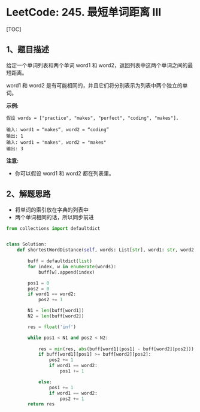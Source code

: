 # LeetCode: 245. 最短单词距离 III

[TOC]

## 1、题目描述

给定一个单词列表和两个单词 word1 和 word2，返回列表中这两个单词之间的最短距离。

word1 和 word2 是有可能相同的，并且它们将分别表示为列表中两个独立的单词。

**示例:**

```
假设 words = ["practice", "makes", "perfect", "coding", "makes"].

输入: word1 = “makes”, word2 = “coding”
输出: 1
输入: word1 = "makes", word2 = "makes"
输出: 3
```



**注意:**

- 你可以假设 word1 和 word2 都在列表里。

## 2、解题思路

- 将单词的索引放在字典的列表中
- 两个单词相同的话，所以同步前进

```python
from collections import defaultdict


class Solution:
    def shortestWordDistance(self, words: List[str], word1: str, word2: str) -> int:
        
        buff = defaultdict(list)
        for index, w in enumerate(words):
            buff[w].append(index)

        pos1 = 0
        pos2 = 0
        if word1 == word2:
            pos2 += 1

        N1 = len(buff[word1])
        N2 = len(buff[word2])

        res = float('inf')

        while pos1 < N1 and pos2 < N2:
            
            res = min(res, abs(buff[word1][pos1] - buff[word2][pos2]))
            if buff[word1][pos1] >= buff[word2][pos2]:
                pos2 += 1
                if word1 == word2:
                    pos1 += 1

            else:
                pos1 += 1
                if word1 == word2:
                    pos2 += 1
        return res

```

